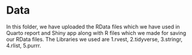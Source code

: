 # Data

In this folder, we have uploaded the RData files which we have used in Quarto report and Shiny app along with R files which we made for saving our RData files.
The Libraries we used are
1.rvest,
2.tidyverse,
3.stringr,
4.rlist,
5.purrr.
